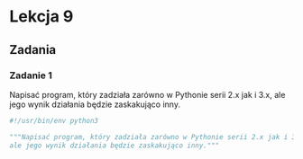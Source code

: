 # Lekcja 9

## Zadania

### Zadanie 1

Napisać program, który zadziała zarówno w Pythonie serii 2.x jak i 3.x,
ale jego wynik działania będzie zaskakująco inny.

````````python
#!/usr/bin/env python3

"""Napisać program, który zadziała zarówno w Pythonie serii 2.x jak i 3.x,
ale jego wynik działania będzie zaskakująco inny."""

````````
